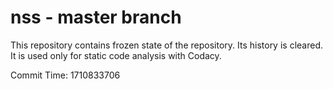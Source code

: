 # nss - master branch

This repository contains frozen state of the repository.
Its history is cleared. It is used only for static code
analysis with Codacy.

Commit Time: 1710833706